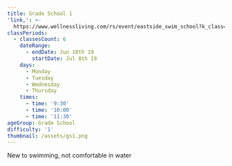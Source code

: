 ```yaml
---
title: Grade School 1
'link,': >-
  https://www.wellnessliving.com/rs/event/eastside_swim_school?k_class=138828&k_class_tab=10908
classPeriods:
  - classesCount: 6
    dateRange:
      - endDate: Jun 18th 19
        startDate: Jul 8th 19
    days:
      - Monday
      - Tuesday
      - Wednesday
      - Thursday
    times:
      - time: '9:30'
      - time: '10:00'
      - time: '11:30'
ageGroup: Grade School
difficulty: '1'
thumbnail: /assets/gs1.png
---
```

New to swimming, not comfortable in water
